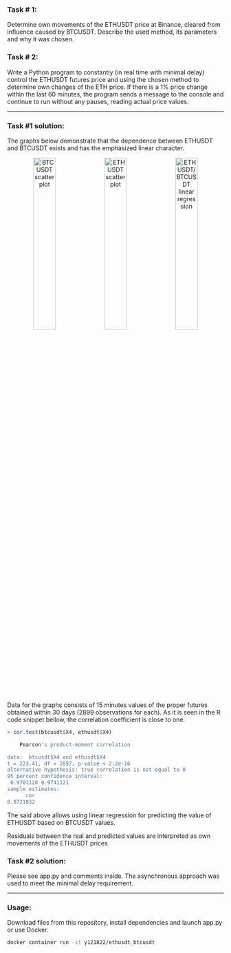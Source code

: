 ### Task # 1:
Determine own movements of the ETHUSDT price at Binance, cleared from influence 
caused by BTCUSDT. Describe the used method, its parameters and why it was chosen.

### Task # 2:
Write a Python program to constantly (in real time with minimal delay) control 
the ETHUSDT futures price and using the chosen method to determine 
own changes of the ETH price. If there is a 1% price change within the last 
60 minutes, the program sends a message to the console and continue to run 
without any pauses, reading actual price values.

----

### Task #1 solution:
The graphs below demonstrate that the dependence between ETHUSDT and BTCUSDT exists 
and has the emphasized linear character.

<p float="left" align="center">
    <img src="https://d19ehgb5eebwoa.cloudfront.net/BTCUSDT_plot2.png" alt="BTCUSDT scatter plot" width="32%">
    <img src="https://d19ehgb5eebwoa.cloudfront.net/ETHUSDT_plot2.png" alt="ETHUSDT scatter plot" width="32%">
    <img src="https://d19ehgb5eebwoa.cloudfront.net/ETHUSDT_BTCUSDT2.png" alt="ETHUSDT/BTCUSDT linear regression" width="32%">
</p>

Data for the graphs consists of 15 minutes values of the proper futures obtained 
within 30 days (2899 observations for each). As it is seen in the R code snippet 
bellow, the correlation coefficient is close to one.

```R
> cor.test(btcusdt$X4, ethusdt$X4)

	Pearson's product-moment correlation

data:  btcusdt$X4 and ethusdt$X4
t = 223.41, df = 2897, p-value < 2.2e-16
alternative hypothesis: true correlation is not equal to 0
95 percent confidence interval:
 0.9701128 0.9741121
sample estimates:
      cor 
0.9721832
```

The said above allows using linear regression for predicting the value of ETHUSDT
based on BTCUSDT values. 

Residuals between the real and predicted values are interpreted as own movements of the 
ETHUSDT prices

### Task #2 solution:
Please see app.py and comments inside. The asynchronous approach was used to meet the minimal delay
requirement.

----

### Usage:
Download files from this repository, install dependencies and launch app.py or
use Docker.

```bash
docker container run -it y121822/ethusdt_btcusdt
```
